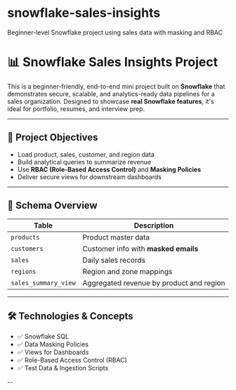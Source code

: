 # snowflake-sales-insights
Beginner-level Snowflake project using sales data with masking and RBAC

# 📊 Snowflake Sales Insights Project

This is a beginner-friendly, end-to-end mini project built on **Snowflake** that demonstrates secure, scalable, and analytics-ready data pipelines for a sales organization. Designed to showcase **real Snowflake features**, it's ideal for portfolio, resumes, and interview prep.

---

## 🎯 Project Objectives

- Load product, sales, customer, and region data
- Build analytical queries to summarize revenue
- Use **RBAC (Role-Based Access Control)** and **Masking Policies**
- Deliver secure views for downstream dashboards

---

## 🧱 Schema Overview

| Table | Description |
|-------|-------------|
| `products` | Product master data |
| `customers` | Customer info with **masked emails** |
| `sales` | Daily sales records |
| `regions` | Region and zone mappings |
| `sales_summary_view` | Aggregated revenue by product and region |

---

## 🛠️ Technologies & Concepts

- ✅ Snowflake SQL
- ✅ Data Masking Policies
- ✅ Views for Dashboards
- ✅ Role-Based Access Control (RBAC)
- ✅ Test Data & Ingestion Scripts

--
